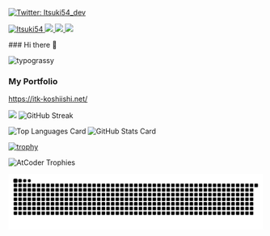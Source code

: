 [![Twitter: Itsuki54_dev](https://img.shields.io/twitter/follow/Itsuki54_dev?style=social)](https://twitter.com/Itsuki54_dev)
<p align="left">
  <a href="https://github.com/Itsuki54/Itsuki54/">
    <img src="https://komarev.com/ghpvc/?username=Itsuki54" alt="Itsuki54" />
  </a>
  <a href="https://github.com/Itsuki54">
    <img height="20" src="https://img.shields.io/github/followers/Itsuki54?label=follow&logo=github&style=flat" />
  </a>
  <a href="http://qiita.com/Itsuki54">
    <img height="20" src="https://qiita-badge.apiapi.app/s/Itsuki54/posts.svg" />
  </a>
  <//qiita.com/Itsuki54">
    <img height="20" src="https://qiita-badge.apiapi.app/s/Itsuki54/contributions.svg" />
  </a>
</p>
### Hi there 👋

![typograssy](https://typograssy.deno.dev/api?text=Itsuki54)

### My Portfolio
https://itk-koshiishi.net/

![](https://github-profile-summary-cards.vercel.app/api/cards/profile-details?username=Itsuki54&theme=2077&count_private=true)
![GitHub Streak](https://streak-stats.demolab.com/?user=Itsuki54&theme=tokyonight)
<div align="left">
  <img src="https://github-readme-stats.vercel.app/api/top-langs/?username=Itsuki54&layout=compact&theme=tokyonight&count_private=true" alt="Top Languages Card" width="35%" />
  <img src="https://github-readme-stats.vercel.app/api?username=Itsuki54&theme=tokyonight&count_private=true" alt="GitHub Stats Card" width="40%" />
</div>

[![trophy](https://github-profile-trophy.vercel.app/?username=Itsuki54&theme=onedark&count_private=true)](https://github-profile-trophy.vercel.app/?username=Itsuki54&theme=tokyonight)

![AtCoder Trophies](https://atcoder-trophies.vercel.app/api/v1/atcoder?username=itsuki_54&theme=monokai)

<picture>
  <source media="(prefers-color-scheme: dark)" srcset="./img/snake-dark.svg">
  <source media="(prefers-color-scheme: light)" srcset="./img/snake.svg">
  <img alt="github contribution grid snake animation" src="./img/snake.svg">
</picture>
